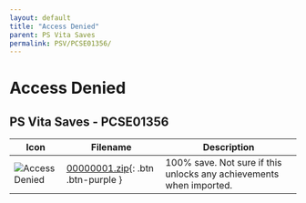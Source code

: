 ```yaml
---
layout: default
title: "Access Denied"
parent: PS Vita Saves
permalink: PSV/PCSE01356/
---
```

# Access Denied

## PS Vita Saves - PCSE01356

| Icon | Filename | Description |
|------|----------|-------------|
| ![Access Denied](https://github.com/bucanero/apollo-vita/raw/main/sce_sys/icon0.png) | [00000001.zip](00000001.zip){: .btn .btn-purple } | 100% save. Not sure if this unlocks any achievements when imported.  |
